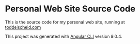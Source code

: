 # Personal Web Site Source Code

This is the source code for my personal web site, running at [toddeischeid.com](https://toddeischeid.com)

This project was generated with [Angular CLI](https://github.com/angular/angular-cli) version 9.0.4.


